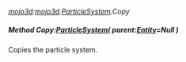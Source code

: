 _[mojo3d](../../modules/mojo3d/mojo3d-module.md):[mojo3d](../../modules/mojo3d/mojo3d-module.md).[ParticleSystem](../../modules/mojo3d/mojo3d-particlesystem.md).Copy_
##### Method Copy:[ParticleSystem](../../modules/mojo3d/mojo3d-particlesystem.md)( parent:[Entity](../../modules/mojo3d/mojo3d-entity.md)=Null )
Copies the particle system.
